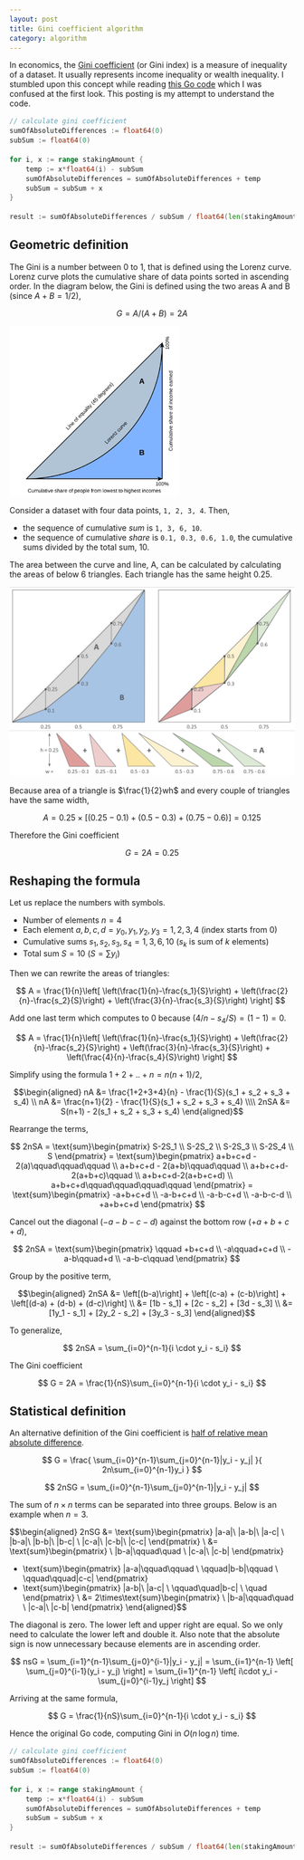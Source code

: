 ```yaml
---
layout: post
title: Gini coefficient algorithm
category: algorithm
---
```


In economics, the [Gini coefficient](https://en.wikipedia.org/wiki/Gini_coefficient) (or Gini index) is a measure of inequality of a dataset. It usually represents income inequality or wealth inequality. I stumbled upon this concept while reading [this Go code](https://github.com/klaytn/klaytn/blob/dev/reward/staking_info.go#L427-L437) which I was confused at the first look. This posting is my attempt to understand the code.

```go
// calculate gini coefficient
sumOfAbsoluteDifferences := float64(0)
subSum := float64(0)

for i, x := range stakingAmount {
	temp := x*float64(i) - subSum
	sumOfAbsoluteDifferences = sumOfAbsoluteDifferences + temp
	subSum = subSum + x
}

result := sumOfAbsoluteDifferences / subSum / float64(len(stakingAmount))
```

## Geometric definition

The Gini is a number between 0 to 1, that is defined using the Lorenz curve. Lorenz curve plots the cumulative share of data points sorted in ascending order. In the diagram below, the Gini is defined using the two areas A and B (since $A+B = 1/2$),

  $$G = A / (A+B) = 2A$$

<img src="/assets/2024/08/Economics_Gini_coefficient2.svg" alt="Economics_Gini_coefficient2" width="300px">

Consider a dataset with four data points, `1, 2, 3, 4`. Then,

- the sequence of cumulative *sum* is `1, 3, 6, 10`.
- the sequence of cumulative *share* is `0.1, 0.3, 0.6, 1.0`, the cumulative sums divided by the total sum, 10.

The area between the curve and line, A, can be calculated by calculating the areas of below 6 triangles. Each triangle has the same height 0.25.

![gini_1234](/assets/2024/08/gini_1234.png)

<!--more-->

Because area of a triangle is $\frac{1}{2}wh$ and every couple of triangles have the same width,

  $$ A = 0.25\times\left[(0.25-0.1) + (0.5-0.3) + (0.75-0.6)\right] = 0.125  $$

Therefore the Gini coefficient

  $$ G = 2A = 0.25 $$

## Reshaping the formula

Let us replace the numbers with symbols.

- Number of elements $n = 4$
- Each element $a,b,c,d = y_0,y_1,y_2,y_3 = 1,2,3,4$ (index starts from 0)
- Cumulative sums $s_1,s_2,s_3,s_4 = 1,3,6,10$ ($s_k$ is sum of $k$ elements)
- Total sum $S=10$  ($S = \sum y_i$)

Then we can rewrite the areas of triangles:

  $$ A = \frac{1}{n}\left[ \left(\frac{1}{n}-\frac{s_1}{S}\right) + \left(\frac{2}{n}-\frac{s_2}{S}\right) + \left(\frac{3}{n}-\frac{s_3}{S}\right) \right] $$

Add one last term which computes to 0 because $(4/n - s_4/S) = (1 - 1) = 0$.

  $$ A = \frac{1}{n}\left[ \left(\frac{1}{n}-\frac{s_1}{S}\right) + \left(\frac{2}{n}-\frac{s_2}{S}\right) + \left(\frac{3}{n}-\frac{s_3}{S}\right) + \left(\frac{4}{n}-\frac{s_4}{S}\right) \right] $$

Simplify using the formula $1+2+..+n = n(n+1)/2$,

  $$\begin{aligned}
    nA   &= \frac{1+2+3+4}{n} - \frac{1}{S}(s_1 + s_2 + s_3 + s_4) \\
    nA   &= \frac{n+1}{2} - \frac{1}{S}(s_1 + s_2 + s_3 + s_4) \\\\
    2nSA &= S(n+1) - 2(s_1 + s_2 + s_3 + s_4)
  \end{aligned}$$

Rearrange the terms,

  $$ 2nSA
  = \text{sum}\begin{pmatrix} S-2S_1 \\ S-2S_2 \\ S-2S_3 \\ S-2S_4 \\ S \end{pmatrix}
  = \text{sum}\begin{pmatrix} a+b+c+d - 2(a)\qquad\qquad\qquad \\ a+b+c+d - 2(a+b)\qquad\qquad \\ a+b+c+d-2(a+b+c)\qquad \\ a+b+c+d-2(a+b+c+d) \\ a+b+c+d\qquad\qquad\qquad\qquad \end{pmatrix}
  = \text{sum}\begin{pmatrix} -a+b+c+d \\ -a-b+c+d \\ -a-b-c+d \\ -a-b-c-d \\ +a+b+c+d \end{pmatrix}
  $$

Cancel out the diagonal $(-a -b -c -d)$ against the bottom row $(+a +b +c +d)$,

  $$ 2nSA = \text{sum}\begin{pmatrix} \qquad +b+c+d \\ -a\qquad+c+d \\ -a-b\qquad+d \\ -a-b-c\qquad \end{pmatrix} $$

Group by the positive term,

  $$\begin{aligned}
   2nSA &= \left[(b-a)\right] + \left[(c-a) + (c-b)\right] + \left[(d-a) + (d-b) + (d-c)\right] \\
        &= [1b - s_1] + [2c - s_2] + [3d - s_3] \\
        &= [1y_1 - s_1] + [2y_2 - s_2] + [3y_3 - s_3]
  \end{aligned}$$

To generalize,

  $$ 2nSA = \sum_{i=0}^{n-1}{i \cdot y_i - s_i} $$

The Gini coefficient

  $$ G = 2A = \frac{1}{nS}\sum_{i=0}^{n-1}{i \cdot y_i - s_i} $$

## Statistical definition

An alternative definition of the Gini coefficient is [half of relative mean absolute difference](https://en.wikipedia.org/wiki/Gini_coefficient#Definition).

  $$ G = \frac{ \sum_{i=0}^{n-1}\sum_{j=0}^{n-1}|y_i - y_j| }{ 2n\sum_{i=0}^{n-1}y_i } $$

  $$ 2nSG = \sum_{i=0}^{n-1}\sum_{j=0}^{n-1}|y_i - y_j| $$

The sum of $n \times n$ terms can be separated into three groups. Below is an example when $n=3$.

  $$\begin{aligned}
  2nSG
  &= \text{sum}\begin{pmatrix} |a-a|\ |a-b|\ |a-c| \\ |b-a|\ |b-b|\ |b-c| \\ |c-a|\ |c-b|\ |c-c| \end{pmatrix} \\
  &= \text{sum}\begin{pmatrix}  \\ |b-a|\qquad\quad \\ |c-a|\ |c-b| \end{pmatrix}
  + \text{sum}\begin{pmatrix} |a-a|\qquad\qquad \\ \qquad|b-b|\qquad \\ \qquad\qquad|c-c| \end{pmatrix}
  + \text{sum}\begin{pmatrix} |a-b|\ |a-c| \\ \qquad\quad|b-c| \\ \quad \end{pmatrix} \\
  &= 2\times\text{sum}\begin{pmatrix}  \\ |b-a|\qquad\quad \\ |c-a|\ |c-b| \end{pmatrix}
  \end{aligned}$$

The diagonal is zero. The lower left and upper right are equal. So we only need to calculate the lower left and double it. Also note that the absolute sign is now unnecessary because elements are in ascending order.

  $$ nsG
  = \sum_{i=1}^{n-1}\sum_{j=0}^{i-1}|y_i - y_j|
  = \sum_{i=1}^{n-1} \left[ \sum_{j=0}^{i-1}(y_i - y_j) \right]
  = \sum_{i=1}^{n-1} \left[ i\cdot y_i - \sum_{j=0}^{i-1}y_j \right]
  $$

Arriving at the same formula,

  $$ G = \frac{1}{nS}\sum_{i=0}^{n-1}{i \cdot y_i - s_i} $$


Hence the original Go code, computing Gini in $O(n\,\text{log}\,n)$ time.

```go
// calculate gini coefficient
sumOfAbsoluteDifferences := float64(0)
subSum := float64(0)

for i, x := range stakingAmount {
	temp := x*float64(i) - subSum
	sumOfAbsoluteDifferences = sumOfAbsoluteDifferences + temp
	subSum = subSum + x
}

result := sumOfAbsoluteDifferences / subSum / float64(len(stakingAmount))
```
